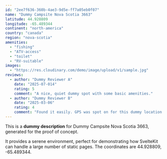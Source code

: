 ```yaml
---
id: "2ee7f636-360b-4ae3-9d5e-ff7a05eb0f07"
name: "Dummy Campsite Nova Scotia 3663"
latitude: 44.928809
longitude: -65.489344
continent: "north-america"
country: "canada"
region: "nova-scotia"
amenities:
  - "fishing"
  - "ATV-access"
  - "toilet"
  - "RV-suitable"
images:
  - "https://res.cloudinary.com/demo/image/upload/v1/sample.jpg"
reviews:
  - author: "Dummy Reviewer A"
    date: "2025-07-014"
    rating: 5
    comment: "A nice, quiet dummy spot with some basic amenities."
  - author: "Dummy Reviewer B"
    date: "2025-03-06"
    rating: 4
    comment: "Found it easily. GPS was spot on for this dummy location."
---
```


This is a **dummy description** for Dummy Campsite Nova Scotia 3663, generated for the proof of concept.

It provides a serene environment, perfect for demonstrating how SvelteKit can handle a large number of static pages. The coordinates are 44.928809, -65.489344.
